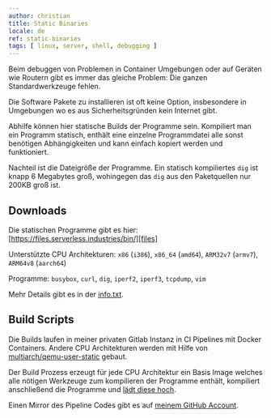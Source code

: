```yaml
---
author: christian
title: Static Binaries
locale: de
ref: static-binaries
tags: [ linux, server, shell, debugging ]
---
```


Beim debuggen von Problemen in Container Umgebungen oder auf Geräten wie Routern gibt es immer
das gleiche Problem: Die ganzen Standardwerkzeuge fehlen.

Die Software Pakete zu installieren ist oft keine Option, insbesondere in Umgebungen wo es
aus Sicherheitsgründen kein Internet gibt.

Abhilfe können hier statische Builds der Programme sein. Kompiliert man ein Programm statisch,
enthält eine einzelne Programmdatei alle sonst benötigen Abhängigkeiten und kann einfach
kopiert werden und funktioniert.

Nachteil ist die Dateigröße der Programme. Ein statisch kompiliertes `dig` ist knapp 6 Megabytes
groß, wohingegen das `dig` aus den Paketquellen nur 200KB groß ist.

[files]: https://files.serverless.industries/bin/
[info]: https://files.serverless.industries/bin/info.txt
[qemu]: https://github.com/multiarch/qemu-user-static
[code]: https://github.com/perryflynn/static-binaries

## Downloads

Die statischen Programme gibt es hier: [https://files.serverless.industries/bin/][files]

Unterstützte CPU Architekturen: `x86` (`i386`), `x86_64` (`amd64`), `ARM32v7` (`armv7`), `ARM64v8` (`aarch64`)

Programme: `busybox`, `curl`, `dig`, `iperf2`, `iperf3`, `tcpdump`, `vim`

Mehr Details gibt es in der [info.txt][info].

## Build Scripts

Die Builds laufen in meiner privaten Gitlab Instanz in CI Pipelines mit Docker Containers.
Andere CPU Architekturen werden mit Hilfe von [multiarch/qemu-user-static][qemu] gebaut.

Der Build Prozess erzeugt für jede CPU Architektur ein Basis Image welches alle nötigen
Werkzeuge zum kompilieren der Programme enthält, kompiliert anschließend die Programme und
[lädt diese hoch][files].

Einen Mirror des Pipeline Codes gibt es auf [meinem GitHub Account][code].
